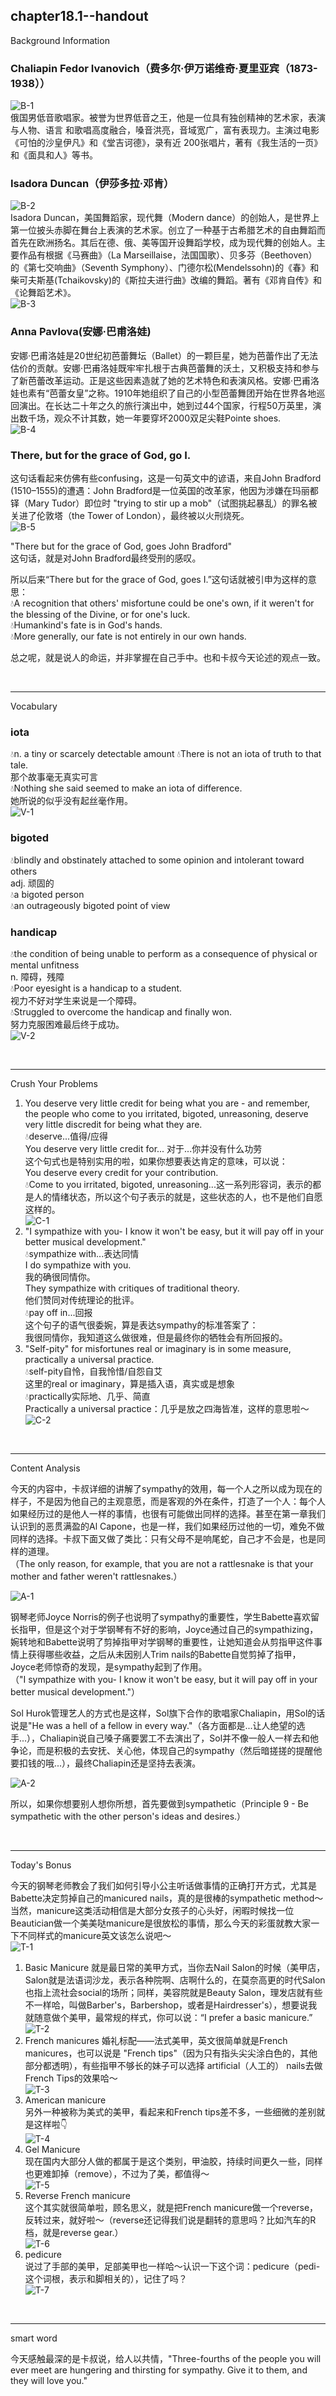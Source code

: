 
chapter18.1--handout
---
Background Information

### Chaliapin Fedor Ivanovich（费多尔·伊万诺维奇·夏里亚宾（1873-1938））

![B-1](\images\handouts\part18\chapter18-1\B-1.jpg)  
俄国男低音歌唱家。被誉为世界低音之王，他是一位具有独创精神的艺术家，表演与人物、语言 和歌唱高度融合，嗓音洪亮，音域宽广，富有表现力。主演过电影《可怕的沙皇伊凡》和《堂吉诃德》，录有近 200张唱片，著有《我生活的一页》和《面具和人》等书。  

### Isadora Duncan（伊莎多拉·邓肯）

![B-2](\images\handouts\part18\chapter18-1\B-2.jpg)  
Isadora Duncan，美国舞蹈家，现代舞（Modern dance）的创始人，是世界上第一位披头赤脚在舞台上表演的艺术家。创立了一种基于古希腊艺术的自由舞蹈而首先在欧洲扬名。其后在德、俄、美等国开设舞蹈学校，成为现代舞的创始人。主要作品有根据《马赛曲》（La Marseillaise，法国国歌）、贝多芬（Beethoven）的《第七交响曲》（Seventh Symphony）、门德尔松(Mendelssohn)的《春》和柴可夫斯基(Tchaikovsky)的《斯拉夫进行曲》改编的舞蹈。著有《邓肯自传》和《论舞蹈艺术》。  
![B-3](\images\handouts\part18\chapter18-1\B-3.jpg)  

### Anna Pavlova(安娜·巴甫洛娃)

安娜·巴甫洛娃是20世纪初芭蕾舞坛（Ballet）的一颗巨星，她为芭蕾作出了无法估价的贡献。安娜·巴甫洛娃既牢牢扎根于古典芭蕾舞的沃土，又积极支持和参与了新芭蕾改革运动。正是这些因素造就了她的艺术特色和表演风格。安娜·巴甫洛娃也素有“芭蕾女皇”之称。1910年她组织了自己的小型芭蕾舞团开始在世界各地巡回演出。在长达二十年之久的旅行演出中，她到过44个国家，行程50万英里，演出数千场，观众不计其数，她一年要穿坏2000双足尖鞋Pointe shoes.  
![B-4](\images\handouts\part18\chapter18-1\B-4.jpg)  

### There, but for the grace of God, go I.

这句话看起来仿佛有些confusing，这是一句英文中的谚语，来自John Bradford (1510–1555)的遭遇：John Bradford是一位英国的改革家，他因为涉嫌在玛丽都铎（Mary Tudor）即位时 "trying to stir up a mob"（试图挑起暴乱）的罪名被关进了伦敦塔（the Tower of London），最终被以火刑烧死。  
![B-5](\images\handouts\part18\chapter18-1\B-5.jpg)  

"There but for the grace of God, goes John Bradford"  
这句话，就是对John Bradford最终受刑的感叹。  

所以后来“There but for the grace of God, goes I.”这句话就被引申为这样的意思：  
💧A recognition that others' misfortune could be one's own, if it weren't for the blessing of the Divine, or for one's luck.  
💧Humankind's fate is in God's hands.  
💧More generally, our fate is not entirely in our own hands.  

总之呢，就是说人的命运，并非掌握在自己手中。也和卡叔今天论述的观点一致。  

<br>

---
Vocabulary

### iota

💧n. a tiny or scarcely detectable amount 
💧There is not an iota of truth to that tale.  
那个故事毫无真实可言  
💧Nothing she said seemed to make an iota of difference.  
她所说的似乎没有起丝毫作用。  
![V-1](\images\handouts\part18\chapter18-1\V-1.gif)  

### bigoted

💧blindly and obstinately attached to some opinion and intolerant toward others  
adj. 顽固的  
💧a bigoted person  
💧an outrageously bigoted point of view  

### handicap

💧the condition of being unable to perform as a consequence of physical or mental unfitness  
n. 障碍，残障  
💧Poor eyesight is a handicap to a student.  
视力不好对学生来说是一个障碍。  
💧Struggled to overcome the handicap and finally won.  
努力克服困难最后终于成功。  
![V-2](\images\handouts\part18\chapter18-1\V-2.jpg)  

<br>

---
Crush Your Problems

1. You deserve very little credit for being what you are - and remember, the people who come to you irritated, bigoted, unreasoning, deserve very little discredit for being what they are.  
💧deserve...值得/应得  
You deserve very little credit for... 对于...你并没有什么功劳  
这个句式也是特别实用的啦，如果你想要表达肯定的意味，可以说：  
You deserve every credit for your contribution.  
💧Come to you irritated, bigoted, unreasoning...这一系列形容词，表示的都是人的情绪状态，所以这个句子表示的就是，这些状态的人，也不是他们自愿这样的。  
![C-1](\images\handouts\part18\chapter18-1\C-1.jpg)  
2. "I sympathize with you- I know it won't be easy, but it will pay off in your better musical development."  
💧sympathize with...表达同情  
I do sympathize with you.  
我的确很同情你。  
They sympathize with critiques of traditional theory.  
他们赞同对传统理论的批评。  
💧pay off in...回报  
这个句子的语气很委婉，算是表达sympathy的标准答案了：  
我很同情你，我知道这么做很难，但是最终你的牺牲会有所回报的。  
3. "Self-pity" for misfortunes real or imaginary is in some measure, practically a universal practice.  
💧self-pity自怜，自我怜惜/自怨自艾  
这里的real or imaginary，算是插入语，真实或是想象  
💧practically实际地、几乎、简直  
Practically a universal practice：几乎是放之四海皆准，这样的意思啦～  
![C-2](\images\handouts\part18\chapter18-1\C-2.jpg)  

<br>

---
Content Analysis

今天的内容中，卡叔详细的讲解了sympathy的效用，每一个人之所以成为现在的样子，不是因为他自己的主观意愿，而是客观的外在条件，打造了一个人：每个人如果经历过的是他人一样的事情，也很有可能做出同样的选择。甚至在第一章我们认识到的恶贯满盈的Al Capone，也是一样，我们如果经历过他的一切，难免不做同样的选择。卡叔下面又做了类比：只有父母不是响尾蛇，自己才不会是，也是同样的道理。  
（The only reason, for example, that you are not a rattlesnake is that your mother and father weren't rattlesnakes.）  

![A-1](\images\handouts\part18\chapter18-1\A-1.jpg)  

钢琴老师Joyce Norris的例子也说明了sympathy的重要性，学生Babette喜欢留长指甲，但是这个对于学钢琴有不好的影响，Joyce通过自己的sympathizing，婉转地和Babette说明了剪掉指甲对学钢琴的重要性，让她知道会从剪指甲这件事情上获得哪些收益，之后从未因别人Trim nails的Babette自觉剪掉了指甲，Joyce老师惊奇的发现，是sympathy起到了作用。  
（"I sympathize with you- I know it won't be easy, but it will pay off in your better musical development."）  

Sol Hurok管理艺人的方式也是这样，Sol旗下合作的歌唱家Chaliapin，用Sol的话说是"He was a hell of a fellow in every way."（各方面都是...让人绝望的选手...），Chaliapin说自己嗓子痛要罢工不去演出了，Sol并不像一般人一样去和他争论，而是积极的去安抚、关心他，体现自己的sympathy（然后暗搓搓的提醒他要扣钱的哦...），最终Chaliapin还是坚持去表演。  

![A-2](\images\handouts\part18\chapter18-1\A-2.jpg)  

所以，如果你想要别人想你所想，首先要做到sympathetic（Principle 9 - Be sympathetic with the other person's ideas and desires.）  

<br>

---
Today's Bonus

今天的钢琴老师教会了我们如何引导小公主听话做事情的正确打开方式，尤其是Babette决定剪掉自己的manicured nails，真的是很棒的sympathetic method～当然，manicure这类活动相信是大部分女孩子的心头好，闲暇时候找一位Beautician做一个美美哒manicure是很放松的事情，那么今天的彩蛋就教大家一下不同样式的manicure英文该怎么说吧～    
![T-1](\images\handouts\part18\chapter18-1\T-1.jpg)  
1. Basic Manicure
就是最日常的美甲方式，当你去Nail Salon的时候（美甲店，Salon就是法语词沙龙，表示各种院啊、店啊什么的，在莫奈高更的时代Salon也指上流社会social的场所；同样，美容院就是Beauty Salon，理发店就有些不一样哈，叫做Barber's，Barbershop，或者是Hairdresser's），想要说我就随意做个美甲，最常规的样式，你可以说：“I prefer a basic manicure.”  
![T-2](\images\handouts\part18\chapter18-1\T-2.jpg)  
2. French manicures
婚礼标配——法式美甲，英文很简单就是French manicures，也可以说是 "French tips"（因为只有指头尖尖涂白色的，其他部分都透明），有些指甲不够长的妹子可以选择 artificial（人工的） nails去做French Tips的效果哈～  
![T-3](\images\handouts\part18\chapter18-1\T-3.jpg)  
3. American manicure  
另外一种被称为美式的美甲，看起来和French tips差不多，一些细微的差别就是这样啦👇  
![T-4](\images\handouts\part18\chapter18-1\T-4.jpg)  
4. Gel Manicure  
现在国内大部分人做的都属于是这个类别，甲油胶，持续时间更久一些，同样也更难卸掉（remove），不过为了美，都值得～  
![T-5](\images\handouts\part18\chapter18-1\T-5.jpg)  
5. Reverse French manicure  
这个其实就很简单啦，顾名思义，就是把French manicure做一个reverse，反转过来，就好啦～（reverse还记得我们说是翻转的意思吗？比如汽车的R档，就是reverse gear.）  
![T-6](\images\handouts\part18\chapter18-1\T-6.jpg)  
6. pedicure  
说过了手部的美甲，足部美甲也一样哈～认识一下这个词：pedicure（pedi-这个词根，表示和脚相关的），记住了吗？  
![T-7](\images\handouts\part18\chapter18-1\T-7.jpg)  

<br>

---
smart word

今天感触最深的是卡叔说，给人以共情，"Three-fourths of the people you will ever meet are hungering and thirsting for sympathy. Give it to them, and they will love you."  

